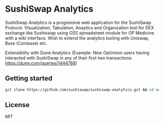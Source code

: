 # SushiSwap Analytics

SushiSwap Analytics is a progressive web application for the SushiSwap Protocol. Visualization, Tabulation, Anaytics and Organization tool for DEX exchange like Sushiswap using OSS spreadsheet module for OP Medicine with a wiki interface. Wish to extend the analytics tooling with Uniswap, Base (Coinbase) etc.

Extensibility with Dune Analytics (Example: New Optimism users having interacted with SushiSwap in any of their first two transactions: https://dune.com/queries/1444768)

## Getting started

```sh
git clone https://github.com/sushiswap/sushiswap-analytics.git && cd sushiswap-analytics && nvm use && yarn && yarn dev
```


## License

MIT
